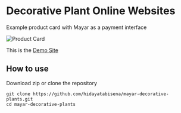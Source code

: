 # Decorative Plant Online Websites
Example product card with Mayar as a payment interface

![Product Card](https://user-images.githubusercontent.com/3937792/104844596-b5837f80-5903-11eb-8308-85f7b2debf55.jpg)

This is the [Demo Site](https://seo-dalmi.netlify.app/)

## How to use

Download zip or clone the repository

```
git clone https://github.com/hidayatabisena/mayar-decorative-plants.git
cd mayar-decorative-plants
```